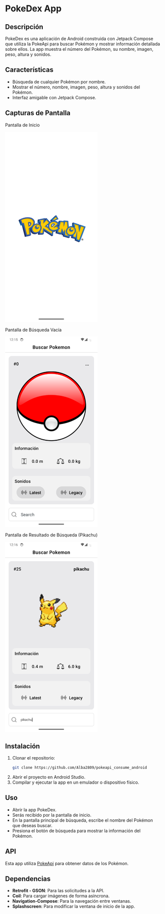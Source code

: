 # PokeDex App
## Descripción
PokeDex es una aplicación de Android construida con Jetpack Compose que utiliza la PokeApi para buscar Pokémon y mostrar información detallada sobre ellos. La app muestra el número del Pokémon, su nombre, imagen, peso, altura y sonidos.

## Características
- Búsqueda de cualquier Pokémon por nombre.
- Mostrar el número, nombre, imagen, peso, altura y sonidos del Pokémon.
- Interfaz amigable con Jetpack Compose.

## Capturas de Pantalla
Pantalla de Inicio

<img src="screenshots/splashscreen.png" alt="Inicio" width="300" />

Pantalla de Búsqueda Vacía

<img src="screenshots/main_empty.png" alt="Vacia" width="300" />

Pantalla de Resultado de Búsqueda (Pikachu)

<img src="screenshots/main_request.png" alt="Llena" width="300" />

## Instalación
1. Clonar el repositorio:
   ```bash
   git clone https://github.com/Alba2809/pokeapi_consume_android
   ```
2. Abrir el proyecto en Android Studio.
3. Compilar y ejecutar la app en un emulador o dispositivo físico.

## Uso
- Abrir la app PokeDex.
- Serás recibido por la pantalla de inicio.
- En la pantalla principal de búsqueda, escribe el nombre del Pokémon que deseas buscar.
- Presiona el botón de búsqueda para mostrar la información del Pokémon.

## API
Esta app utiliza [PokeApi](https://pokeapi.co/) para obtener datos de los Pokémon.

## Dependencias
- **Retrofit - GSON**: Para las solicitudes a la API.
- **Coil**: Para cargar imágenes de forma asíncrona.
- **Navigation-Compose**: Para la navegación entre ventanas.
- **Splashscreen**: Para modificar la ventana de inicio de la app.
